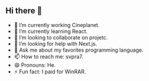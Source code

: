 ## Hi there 👋

- 🔭 I’m currently working Cineplanet.
- 🌱 I’m currently learning React.
- 👯 I’m looking to collaborate on projetc. 
- 🤔 I’m looking for help with Next.js.
- 💬 Ask me about my favorites programming language.
- 📫 How to reach me: svpra7.
- 😄 Pronouns: He.
- ⚡ Fun fact: I paid for WinRAR.